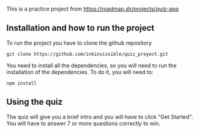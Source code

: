 This is a practice project from https://roadmap.sh/projects/quiz-app

## Installation and how to run the project
To run the project you have to clone the github repository
```
git clone https://github.com/inkinvissible/quiz_proyect.git
```

You need to install all the dependencies, so you will need to run the installation of the dependencies.
To do it, you will need to:
```
npm install
```

## Using the quiz

The quiz will give you a brief intro and you will have to click "Get Started". You will have to answer 7 or more questions correctly to win.
